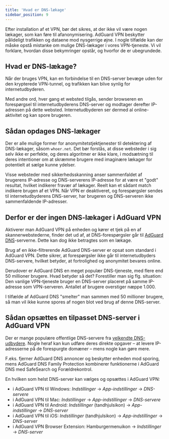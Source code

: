 ```yaml
---
title: 'Hvad er DNS-lækage'
sidebar_position: 9
---
```


Efter installation af et VPN, bør det sikres, at der ikke vil være nogen lækager, som kan føre til afanonymisering. AdGuard VPN beskytter pålideligt trafikken og dataene mod nysgerrige øjne. I nogle tilfælde kan der måske opstå mistanke om mulige DNS-lækager i vores VPN-tjeneste. Vi vil forklare, hvordan disse bekymringer opstår, og hvorfor de er ubegrundede.

## Hvad er DNS-lækage?

Når der bruges VPN, kan en forbindelse til en DNS-server bevæge uden for den krypterede VPN-tunnel, og trafikken kan blive synlig for internetudbyderen.

Med andre ord, hver gang et websted tilgås, sender browseren en forespørgsel til internetudbyderens DNS-server og modtager derefter IP-adressen på dette websted. Internetudbyderen ser dermed al online-aktivitet og kan spore brugeren.

## Sådan opdages DNS-lækager

Der er alle mulige former for anonymitetstjektjenester til detektering af DNS-lækager, såsom `whoer.net`. Det bør forstås, at disse websteder i sig selv ikke er perfekte, og deres algoritmer er ikke klare, i modsætning til deres intentioner om at skræmme brugere med imaginære lækager for potentielt at sælge kunne ydelser.

Visse websteder med sikkerhedsskanning anser sammenfaldet af brugerens IP-adresse og DNS-serverens IP-adresse for at være et "godt" resultat, hvilket indikerer fravær af lækager. Reelt kan et sådant match indikere brugen af et VPN. Når VPN er deaktiveret, og forespørgsler sendes til internetudbyderens DNS-server, har brugeren og DNS-serveren ikke sammenfaldende IP-adresser.

## Derfor er der ingen DNS-lækager i AdGuard VPN

Aktiverer man AdGuard VPN på enheden og kører et tjek på en af skannerwebstederne, finder det ud af, at DNS-forespørgsler går til [AdGuard DNS](https://adguard-dns.io)-serverne. Dette kan dog ikke betragtes som en lækage.

Brug af en ikke-filtrerende AdGuard DNS-server er opsat som standard i AdGuard VPN. Dette sikrer, at forespørgsler ikke går til internetudbyders DNS-servere, hvilket betyder, at fortrolighed og anonymitet bevares online.

Derudover er AdGuard DNS en meget populær DNS-tjeneste, med flere end 50 millioner brugere. Hvad betyder så det? Forestiller man sig flg. situation: Den vanlige VPN-tjeneste bruger en DNS-server placeret på samme IP-adresse som VPN-serveren. Antallet af brugere overstiger næppe 1.000.

I tilfælde af AdGuard DNS "smelter" man sammen med 50 millioner brugere, så man vil ikke kunne spores af nogen blot ved brug af denne DNS-server.

## Sådan opsættes en tilpasset DNS-server i AdGuard VPN

Der er mange populære offentlige DNS-servere fra [velkendte DNS-udbydere](https://adguard-dns.io/kb/general/dns-providers). Nogle heraf kan kun udføre deres direkte opgaver – at levere IP-adresserne på de forespurgte domæner – mens nogle kan gøre mere.

F.eks. fjerner AdGuard DNS annoncer og beskytter enheden mod sporing, mens AdGuard DNS Family Protection kombinerer funktionerne i AdGuard DNS med SafeSearch og Forældrekontrol.

En hvilken som helst DNS-server kan vælges og opsættes i AdGuard VPN:

- i AdGuard VPN til Windows: *Indstillinger* → *App-indstillinger* → *DNS-servere*
- i AdGuard VPN til Mac: *Indstillinger* → *App-indstillinger* → *DNS-servere*
- i AdGuard VPN til Android: *Indstillinger* (tandhjulsikon) → *App-indstillinger* → *DNS-server*
- i AdGuard VPN til iOS: *Indstillinger* (tandhjulsikon) → *App-indstillinger* → *DNS-server*
- i AdGuard VPN Browser Extension: Hamburgermenuikon → *Indstillinger* → *DNS-server*
